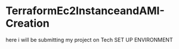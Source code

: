 # TerraformEc2InstanceandAMI-Creation
here i will be submitting my project on Tech SET UP ENVIRONMENT
